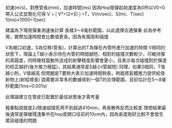 初速(m/s)，對應管長(mm)，加速時間(ms)
因為Hop阻彈起始速度為0所以V0=0帶入公式並簡化可得
V ÷❲V²÷(2×S)❳=T，V(m/sec)、S(m)、T(sec)
1(ms)×1000=1(sec)

建議為下場用彈重測速後計算
長槍3～8毫秒範圍，以此選擇合適彈重
此為參考用，實際加速時間會比數值更長，因為有風阻和碰撞

V為槍口初速，S為位移(管長)，計算出的T為彈在內管所進行加速的時間
V相同的狀態下，理論上T越小表示待在內管的時間越短，相對的碰撞次數較少，可維持彈的真圓度，同時槍枝震動所造成的射擊精度影響會更小，且表示每次碰撞對於彈道的校正越好(後方推力極猛)，其結果通常是S越小(管越短)
同理，如果S相同，T值越小則，V值越高
但問題是T要夠大表示加速時間夠長，夠能將氣體推力提供給發射物上(射程增長)
固需要非常多的數據得到一個T的合理範圍，目前估計在5～8毫秒範圍(1ms=0.001s)

此理論建立在管皮已配置於最佳狀態後才需考量

粗暴點說就是2J限速組撐死用不到超過410mm，再長散佈反而比較差
理想結果最後通常是彈蠟殘渣集中在hop皮開口往前的10cm內，因為長度剛好比較不會發生尾段碰撞的問題
